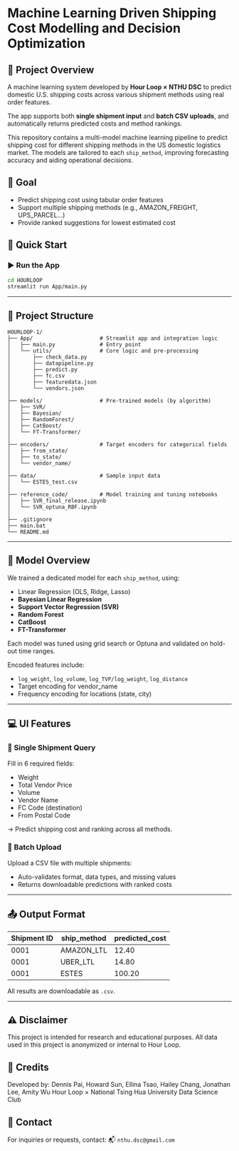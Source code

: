 # Machine Learning Driven Shipping Cost Modelling and Decision Optimization

## 🚚 Project Overview
A machine learning system developed by **Hour Loop × NTHU DSC** to predict domestic U.S. shipping costs across various shipment methods using real order features.

The app supports both **single shipment input** and **batch CSV uploads**, and automatically returns predicted costs and method rankings.

This repository contains a multi-model machine learning pipeline to predict shipping cost for different shipping methods in the US domestic logistics market. The models are tailored to each `ship_method`, improving forecasting accuracy and aiding operational decisions.

## 🎯 Goal
- Predict shipping cost using tabular order features
- Support multiple shipping methods (e.g., AMAZON_FREIGHT, UPS_PARCEL...)
- Provide ranked suggestions for lowest estimated cost


## 🚀 Quick Start

### ▶️ Run the App

```bash
cd HOURLOOP
streamlit run App/main.py
````

---

## 📂 Project Structure

```
HOURLOOP-1/
├── App/                     # Streamlit app and integration logic
│   ├── main.py              # Entry point
│   └── utils/               # Core logic and pre-processing
│       ├── check_data.py
│       ├── datapipeline.py
│       ├── predict.py
│       ├── fc.csv
│       ├── featuredata.json
│       └── vendors.json
│
├── models/                  # Pre-trained models (by algorithm)
│   ├── SVR/
│   ├── Bayesian/
│   ├── RandomForest/
│   ├── CatBoost/
│   └── FT-Transformer/
│
├── encoders/                # Target encoders for categorical fields
│   ├── from_state/
│   ├── to_state/
│   └── vendor_name/
│
├── data/                    # Sample input data
│   └── ESTES_test.csv
│
├── reference_code/          # Model training and tuning notebooks
│   ├── SVR_final_release.ipynb
│   └── SVR_optuna_RBF.ipynb
│
├── .gitignore
├── main.bat
└── README.md
```

---

## 🧠 Model Overview

We trained a dedicated model for each `ship_method`, using:

* Linear Regression (OLS, Ridge, Lasso)
* **Bayesian Linear Regression**
* **Support Vector Regression (SVR)**
* **Random Forest**
* **CatBoost**
* **FT-Transformer**

Each model was tuned using grid search or Optuna and validated on hold-out time ranges.

Encoded features include:

* `log_weight`, `log_volume`, `log_TVP/log_weight`, `log_distance`
* Target encoding for vendor\_name
* Frequency encoding for locations (state, city)

---

## 💻 UI Features

### 🔹 Single Shipment Query

Fill in 6 required fields:

* Weight
* Total Vendor Price
* Volume
* Vendor Name
* FC Code (destination)
* From Postal Code

→ Predict shipping cost and ranking across all methods.

### 🔸 Batch Upload

Upload a CSV file with multiple shipments:

* Auto-validates format, data types, and missing values
* Returns downloadable predictions with ranked costs

---

## 📤 Output Format

| Shipment ID | ship\_method | predicted\_cost |
| ----------- | ------------ | --------------- |
| 0001        | AMAZON\_LTL  | 12.40           |
| 0001        | UBER\_LTL    | 14.80           |
| 0001        | ESTES        | 100.20          |

All results are downloadable as `.csv`.


---

## ⚠️ Disclaimer

This project is intended for research and educational purposes.
All data used in this project is anonymized or internal to Hour Loop.


## 🤝 Credits

Developed by:
Dennis Pai, Howard Sun, Ellina Tsao, Hailey Chang, Jonathan Lee, Amity Wu
Hour Loop × National Tsing Hua University Data Science Club


## 📩 Contact

For inquiries or requests, contact:
📬 `nthu.dsc@gmail.com`

